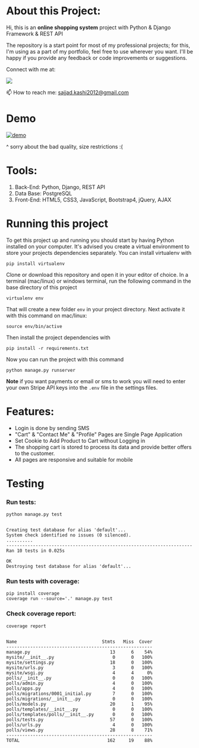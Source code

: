 # About this Project:

Hi, this is an **online shopping system** project with Python & Django Framework & REST API


The repository is a start point for most of my professional projects; for this, I'm using as a part of my portfolio, feel free to use wherever you want. I'll be happy if you provide any feedback or code improvements or suggestions.

Connect with me at:

 [![](https://camo.githubusercontent.com/a493f6833f99fb3c85788d6d9305e6b7a42b838e5ee5d138fd9a8214a7e77472/68747470733a2f2f696d672e736869656c64732e696f2f62616467652f6c696e6b6564696e2d2532333030373742352e7376673f267374796c653d666f722d7468652d6261646765266c6f676f3d6c696e6b6564696e266c6f676f436f6c6f723d7768697465)](https://www.linkedin.com/in/sajjad-kashi-6097a3248/)

📫  How to reach me:  [sajjad.kashi2012@gmail.com](mailto:sajjad.kashi2012@gmail.com)
# Demo

[![demo](https://iili.io/HcdVJFs.gif)](https://iili.io/HcdVJFs.gif)

^ sorry about the bad quality, size restrictions :(

# Tools:

1.  Back-End: Python, Django, REST API
2.  Data Base: PostgreSQL
3.  Front-End: HTML5, CSS3, JavaScript, Bootstrap4, jQuery, AJAX

# Running this project

To get this project up and running you should start by having Python installed on your computer. It's advised you create a virtual environment to store your projects dependencies separately. You can install virtualenv with

```
pip install virtualenv
```

Clone or download this repository and open it in your editor of choice. In a terminal (mac/linux) or windows terminal, run the following command in the base directory of this project

```
virtualenv env
```

That will create a new folder  `env`  in your project directory. Next activate it with this command on mac/linux:

```
source env/bin/active
```

Then install the project dependencies with
```
pip install -r requirements.txt
```

Now you can run the project with this command
```
python manage.py runserver
```

**Note**  if you want payments or email  or sms   to work you will need to enter your own Stripe API keys into the  `.env`  file in the settings files.
# Features:

-   Login is done by sending SMS
-   "Cart" & "Contact Me" & "Profile" Pages are Single Page Application
-   Set Cookie to Add Product to Cart without Logging in
-   The shopping cart is stored to process its data and provide better offers to the customer.
-   All pages are responsive and suitable for mobile

# Testing

### [](https://github.com/leanerr/django_ecommerce#run-tests)Run tests:
```
python manage.py test
```
```

Creating test database for alias 'default'...
System check identified no issues (0 silenced).
..........
----------------------------------------------------------------------
Ran 10 tests in 0.025s

OK
Destroying test database for alias 'default'...
```

### [](https://github.com/leanerr/django_ecommerce#run-tests-with-coverage)Run tests with coverage:
```
pip install coverage
coverage run --source='.' manage.py test
```

### [](https://github.com/leanerr/django_ecommerce#check-coverage-report)Check coverage report:
```
coverage report
```
```

Name                                Stmts   Miss  Cover
-------------------------------------------------------
manage.py                              13      6    54%
mysite/__init__.py                      0      0   100%
mysite/settings.py                     18      0   100%
mysite/urls.py                          3      0   100%
mysite/wsgi.py                          4      4     0%
polls/__init__.py                       0      0   100%
polls/admin.py                          4      0   100%
polls/apps.py                           4      0   100%
polls/migrations/0001_initial.py        7      0   100%
polls/migrations/__init__.py            0      0   100%
polls/models.py                        20      1    95%
polls/templates/__init__.py             0      0   100%
polls/templates/polls/__init__.py       0      0   100%
polls/tests.py                         57      0   100%
polls/urls.py                           4      0   100%
polls/views.py                         28      8    71%
-------------------------------------------------------
TOTAL                                 162     19    88%
```

